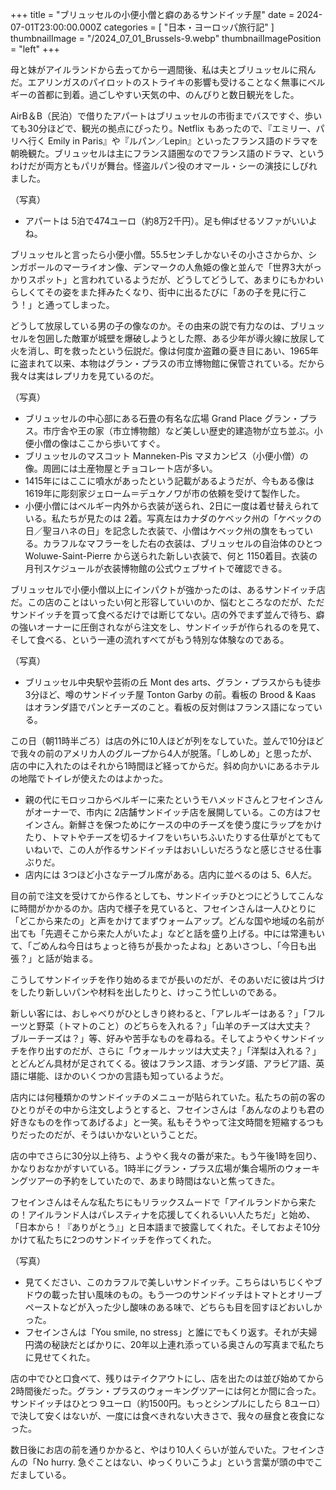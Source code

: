 +++
title = "ブリュッセルの小便小僧と癖のあるサンドイッチ屋"
date = 2024-07-01T23:00:00.000Z
categories = [ "日本・ヨーロッパ旅行記" ]
thumbnailImage = "/2024_07_01_Brussels-9.webp"
thumbnailImagePosition = "left"
+++

母と妹がアイルランドから去ってから一週間後、私は夫とブリュッセルに飛んだ。エアリンガスのパイロットのストライキの影響も受けることなく無事にベルギーの首都に到着。過ごしやすい天気の中、のんびりと数日観光をした。

<!--more-->

AirB＆B（民泊）で借りたアパートはブリュッセルの市街までバスですぐ、歩いても30分ほどで、観光の拠点にぴったり。Netflix もあったので、『エミリー、パリへ行く Emily in Paris』や『ルパン／Lepin』といったフランス語のドラマを朝晩観た。ブリュッセルは主にフランス語圏なのでフランス語のドラマ、というわけだが両方ともパリが舞台。怪盗ルパン役のオマール・シーの演技にしびれました。




（写真）

* アパートは 5泊で474ユーロ（約8万2千円）。足も伸ばせるソファがいいよね。




ブリュッセルと言ったら小便小僧。55.5センチしかないその小ささからか、シンガポールのマーライオン像、デンマークの人魚姫の像と並んで「世界3大がっかりスポット」と言われているようだが、どうしてどうして、あまりにもかわいらしくてその姿をまた拝みたくなり、街中に出るたびに「あの子を見に行こう！」と通ってしまった。




どうして放尿している男の子の像なのか。その由来の説で有力なのは、ブリュッセルを包囲した敵軍が城壁を爆破しようとした際、ある少年が導火線に放尿して火を消し、町を救ったという伝説だ。像は何度か盗難の憂き目にあい、1965年に盗まれて以来、本物はグラン・プラスの市立博物館に保管されている。だから我々は実はレプリカを見ているのだ。




（写真）

* ブリュッセルの中心部にある石畳の有名な広場 Grand Place グラン・プラス。市庁舎や王の家（市立博物館）など美しい歴史的建造物が立ち並ぶ。小便小僧の像はここから歩いてすぐ。
* ブリュッセルのマスコット Manneken-Pis マヌカンピス（小便小僧）の像。周囲には土産物屋とチョコレート店が多い。
* 1415年にはここに噴水があったという記載があるようだが、今もある像は 1619年に彫刻家ジェローム＝デュケノワが市の依頼を受けて製作した。
* 小便小僧にはベルギー内外から衣装が送られ、2日に一度は着せ替えられている。私たちが見たのは 2着。写真左はカナダのケベック州の「ケベックの日／聖ヨハネの日」を記念した衣装で、小僧はケベック州の旗をもっている。カラフルなマフラーをした右の衣装は、ブリュッセルの自治体のひとつ Woluwe-Saint-Pierre から送られた新しい衣装で、何と 1150着目。衣装の月刊スケジュールが衣装博物館の公式ウェブサイトで確認できる。




ブリュッセルで小便小僧以上にインパクトが強かったのは、あるサンドイッチ店だ。この店のことはいったい何と形容していいのか、悩むところなのだが、ただサンドイッチを買って食べるだけでは断じてない。店の外でまず並んで待ち、癖の強いオーナーに圧倒されながら注文をし、サンドイッチが作られるのを見て、そして食べる、という一連の流れすべてがもう特別な体験なのである。




（写真）

* ブリュッセル中央駅や芸術の丘 Mont des arts、グラン・プラスからも徒歩 3分ほど、噂のサンドイッチ屋 Tonton Garby の前。看板の Brood & Kaas はオランダ語でパンとチーズのこと。看板の反対側はフランス語になっている。




この日（朝11時半ごろ）は店の外に10人ほどが列をなしていた。並んで10分ほどで我々の前のアメリカ人のグループから4人が脱落。「しめしめ」と思ったが、店の中に入れたのはそれから1時間ほど経ってからだ。斜め向かいにあるホテルの地階でトイレが使えたのはよかった。




* 親の代にモロッコからベルギーに来たというモハメッドさんとフセインさんがオーナーで、市内に 2店舗サンドイッチ店を展開している。この方はフセインさん。新鮮さを保つためにケースの中のチーズを使う度にラップをかけたり、トマトやチーズを切るナイフをいちいちふいたりする仕草がとてもていねいで、この人が作るサンドイッチはおいしいだろうなと感じさせる仕事ぶりだ。
* 店内には 3つほど小さなテーブル席がある。店内に並べるのは 5、6人だ。




目の前で注文を受けてから作るとしても、サンドイッチひとつにどうしてこんなに時間がかかるのか。店内で様子を見ていると、フセインさんは一人ひとりに「どこから来たの」と声をかけてまずウォームアップ。どんな国や地域の名前が出ても「先週そこから来た人がいたよ」などと話を盛り上げる。中には常連もいて、「ごめんね今日はちょっと待ちが長かったよね」とあいさつし、「今日も出張？」と話が始まる。




こうしてサンドイッチを作り始めるまでが長いのだが、そのあいだに彼は片づけをしたり新しいパンや材料を出したりと、けっこう忙しいのである。




新しい客には、おしゃべりがひとしきり終わると、「アレルギーはある？」「フルーツと野菜（トマトのこと）のどちらを入れる？」「山羊のチーズは大丈夫？　ブルーチーズは？」等、好みや苦手なものを尋ねる。そしてようやくサンドイッチを作り出すのだが、さらに「ウォールナッツは大丈夫？」「洋梨は入れる？」とどんどん具材が足されてくる。彼はフランス語、オランダ語、アラビア語、英語に堪能、ほかのいくつかの言語も知っているようだ。




店内には何種類かのサンドイッチのメニューが貼られていた。私たちの前の客のひとりがその中から注文しようとすると、フセインさんは「あんなのよりも君の好きなものを作ってあげるよ」と一笑。私もそうやって注文時間を短縮するつもりだったのだが、そうはいかないということだ。




店の中でさらに30分以上待ち、ようやく我々の番が来た。もう午後1時を回り、かなりおなかがすいている。1時半にグラン・プラス広場が集合場所のウォーキングツアーの予約をしていたので、あまり時間はないと焦ってきた。




フセインさんはそんな私たちにもリラックスムードで「アイルランドから来たの！アイルランド人はパレスティナを応援してくれるいい人たちだ」と始め、「日本から！『ありがとう』」と日本語まで披露してくれた。そしておよそ10分かけて私たちに2つのサンドイッチを作ってくれた。




（写真）

* 見てください、このカラフルで美しいサンドイッチ。こちらはいちじくやブドウの載った甘い風味のもの。もう一つのサンドイッチはトマトとオリーブペーストなどが入った少し酸味のある味で、どちらも目を回すほどおいしかった。
* フセインさんは「You smile, no stress」と誰にでもくり返す。それが夫婦円満の秘訣だとばかりに、20年以上連れ添っている奥さんの写真まで私たちに見せてくれた。




店の中でひと口食べて、残りはテイクアウトにし、店を出たのは並び始めてから2時間後だった。グラン・プラスのウォーキングツアーには何とか間に合った。サンドイッチはひとつ 9ユーロ（約1500円。もっとシンプルにしたら 8ユーロ）で決して安くはないが、一度には食べきれない大きさで、我々の昼食と夜食になった。




数日後にお店の前を通りかかると、やはり10人くらいが並んでいた。フセインさんの「No hurry. 急ぐことはない、ゆっくりいこうよ」という言葉が頭の中でこだましている。
